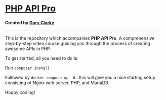 <h1><a href="https://www.garyclarke.tech/p/php-api-pro">PHP API Pro</a></h1>

<h4>Created by <a href="https://www.youtube.com/@GaryClarkeTech"> Gary Clarke</a></h4>

<hr>

This is the repository which accompanies <b>PHP API Pro</b>. A comprehensive step-by-step video course guiding you through the process of creating awesome APIs in PHP.


To get started, all you need to do is:

Run <code>composer install</code>

Followed by <code>docker compose up -d</code> ..this will give you a nice starting setup consisting of Nginx web server, PHP, and MariaDB.

Happy coding!
